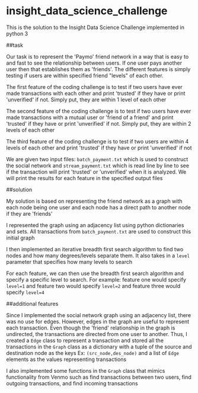 # insight_data_science_challenge
This is the solution to the Insight Data Science Challenge implemented in python 3

##task

Our task is to represent the 'Paymo' friend network in a way that is easy to and fast to see the relationship between users. If one user pays another user then that establishes them as 'friends'. The different features is simply testing if users are within specified friend "levels" of each other.

The first feature of the coding challenge is to test if two users have ever made transactions with each other and print 'trusted' if they have or print 'unverified' if not. Simply put, they are within 1 level of each other

The second feature of the coding challenge is to test if two users have ever made transactions with a mutual user or 'friend of a friend' and print 'trusted' if they have or print 'unverified' if not. Simply put, they are within 2 levels of each other

The third feature of the coding challenge is to test if two users are within 4 levels of each other and print 'trusted' if they have or print 'unverified' if not

We are given two input files: `batch_payment.txt` which is used to construct the social network and `stream_payment.txt` which is read line by line to see if the transaction will print 'trusted' or 'unverified' when it is analyzed. We will print the results for each feature in the specified output files

##solution

My solution is based on representing the friend network as a  graph with each node being one user and each node has a direct path to another node if they are 'friends'

I represented the graph using an adjacency list using python dictionaries and sets. All transactions from `batch_payment.txt` are used to construct this initial graph

I then implemented an iterative breadth first search algorithm to find two nodes and how many degrees/levels separate them. It also takes in a `level` parameter that specifies how many levels to search

For each feature, we can then use the breadth first search algorithm and specify a specific level to search. For example: feature one would specify `level=1` and feature two would specify `level=2` and feature three would specify `level=4`

##additional features

Since I implemented the social network graph using an adjacency list, there was no use for edges. However, edges in the graph are useful to represent each transaction. Even though the 'friend' relationship in the graph is undirected, the transactions are directed from one user to another. Thus, I created a `Edge` class to represent a transaction and stored all the transactions in the `Graph` class as a dictionary with a tuple of the source and destination node as the keys Ex: `(src_node,des_node)` and a list of `Edge` elements as the values representing transactions

I also implemented some functions in the `Graph` class that mimics functionality from Venmo such as find transactions between two users, find outgoing transactions, and find incoming transactions
